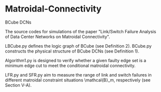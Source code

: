 # Matroidal-Connectivity
BCube DCNs

The source codes for simulations of the paper "Link/Switch Failure Analysis of Data Center Networks on Matroidal Connectivity".

LBCube.py defines the logic graph of BCube (see Definition 2). BCube.py constructs the physical structure of BCube DCNs (see Definition 1).

Algorithm1.py is designed to verify whether a given faulty edge set is a minimum edge cut to meet the conditional matroidal connectivity.

LFR.py and SFR.py aim to measure the range of link and switch failures in different matroidal constraint situations \mathcal{B}_m, respectively (see Section V-A).
